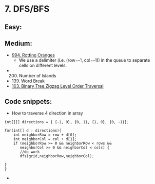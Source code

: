 # 7. DFS/BFS

## Easy:

## Medium:

* [994. Rotting Oranges](https://leetcode.com/problems/rotting-oranges/)
  * We use a delimiter \(i.e. \(row=-1, col=-1\)\) in the queue to separate cells on different levels.
* 200. Number of Islands
* [139. Word Break](https://leetcode.com/problems/word-break/)
* [103. Binary Tree Zigzag Level Order Traversal](https://leetcode.com/problems/binary-tree-zigzag-level-order-traversal/)

## Code snippets:

* How to traverse 4 direction in array

```text
int[][] directions = { {-1, 0}, {0, 1}, {1, 0}, {0, -1}};
        
for(int[] d : directions){
    int neighborRow = row + d[0];
    int neighborCol = col + d[1];
    if (neighborRow >= 0 && neighborRow < rows && 
       neighborCol >= 0 && neighborCol < cols) {
       //do work
       dfs(grid,neighborRow,neighborCol);

}       
}
```



* 
